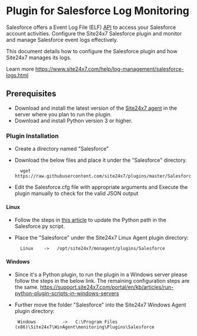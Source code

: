 Plugin for Salesforce Log Monitoring
====================================

Salesforce offers a Event Log File (ELF) [API](https://developer.salesforce.com/docs/atlas.en-us.object_reference.meta/object_reference/sforce_api_objects_eventlogfile_supportedeventtypes.htm) to access your Salesforce account activities. 
Configure the Site24x7 Salesforce plugin and monitor and manage Salesforce event logs effectively. 

This document details how to configure the Salesforce plugin and how Site24x7 manages its logs.

Learn more https://www.site24x7.com/help/log-management/salesforce-logs.html


## Prerequisites

- Download and install the latest version of the [Site24x7 agent](https://www.site24x7.com/app/client#/admin/inventory/add-monitor) in the server where you plan to run the plugin. 
- Download and install Python version 3 or higher.


### Plugin Installation  

- Create a directory named "Salesforce"

- Download the below files and place it under the "Salesforce" directory.

		wget https://raw.githubusercontent.com/site24x7/plugins/master/Salesforce/Salesforce.py


- Edit the Salesforce.cfg file with appropriate arguments and Execute the plugin manually to check for the valid JSON output

#### Linux

- Follow the steps in [this article](https://support.site24x7.com/portal/en/kb/articles/updating-python-path-in-a-plugin-script-for-linux-servers) to update the Python path in the Salesforce.py script.

- Place the "Salesforce" under the Site24x7 Linux Agent plugin directory:

        Linux    ->   /opt/site24x7/monagent/plugins/Salesforce

#### Windows
- Since it's a Python plugin, to run the plugin in a Windows server please follow the steps in the below link. The remaining configuration steps are the same.
https://support.site24x7.com/portal/en/kb/articles/run-python-plugin-scripts-in-windows-servers
-  Further move the folder "Salesforce" into the  Site24x7 Windows Agent plugin directory:

        Windows          ->   C:\Program Files (x86)\Site24x7\WinAgent\monitoring\Plugins\Salesforce
